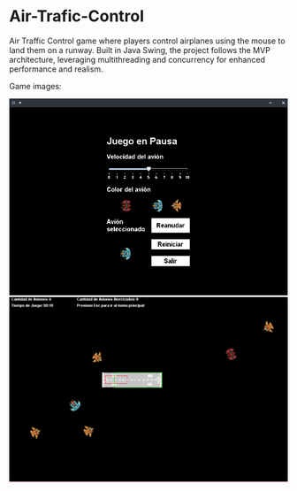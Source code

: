 # Air-Trafic-Control
Air Traffic Control game where players control airplanes using the mouse to land them on a runway. Built in Java Swing, the project follows the MVP architecture, leveraging multithreading and concurrency for enhanced performance and realism.

Game images: 

![Pause_Menu](.screenshots/1.png)
![Game](.screenshots/2.png)